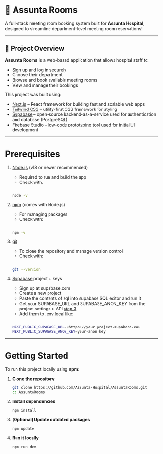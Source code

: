 # 🏥 Assunta Rooms

A full-stack meeting room booking system built for **Assunta Hospital**, designed to streamline department-level meeting room reservations!

---

## 🚀 Project Overview

**Assunta Rooms** is a web-based application that allows hospital staff to:

- Sign up and log in securely
- Choose their department
- Browse and book available meeting rooms
- View and manage their bookings

This project was built using:

- [Next.js](https://nextjs.org/) – React framework for building fast and scalable web apps  
- [Tailwind CSS](https://tailwindcss.com/) – utility-first CSS framework for styling  
- [Supabase](https://supabase.com/) – open-source backend-as-a-service used for authentication and database (PostgreSQL)
- [Firebase Studio](https://studio.firebase.google.com/) – low-code prototyping tool used for initial UI development  

---

# Prerequisites

1. [Node.js](https://nodejs.org/en) (v18 or newer recommended)
   - Required to run and build the app
   - Check with:

   ```bash

   node -v

2. [npm](https://www.npmjs.com/) (comes with Node.js)
   - For managing packages
   - Check with:

   ```bash

   npm -v

3. [git](https://git-scm.com/downloads)
   - To clone the repository and manage version control
   - Check with:

   ```bash

   git --version

4. [Supabase](https://supabase.com/) project + keys
   - Sign up at supabase.com
   - Create a new project
   - Paste the contents of sql into supabase SQL editor and run it
   - Get your SUPABASE_URL and SUPABASE_ANON_KEY from the project settings > API [step 3](https://supabase.com/docs/guides/getting-started/quickstarts/nextjs)
   - Add them to .env.local like:

   ```bash

   NEXT_PUBLIC_SUPABASE_URL=<https://your-project.supabase.co>
   NEXT_PUBLIC_SUPABASE_ANON_KEY=your-anon-key

---

# Getting Started

To run this project locally using **npm**:

1. **Clone the repository**

   ```bash
   git clone https://github.com/Assunta-Hospital/AssuntaRooms.git
   cd AssuntaRooms

2. **Install dependencies**

   ```bash
   npm install

3. **(Optional) Update outdated packages**

   ```bash
   npm update

4. **Run it locally**

   ```bash
   npm run dev
